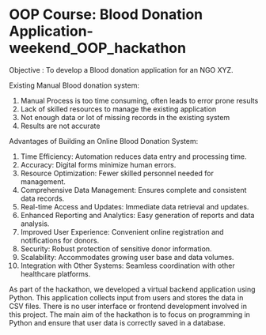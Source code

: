 # OOP Course: Blood Donation Application-weekend_OOP_hackathon

Objective : To develop a Blood donation application for an NGO XYZ.

Existing Manual Blood donation system:
1. Manual Process is too time consuming, often leads to error prone
results
2. Lack of skilled resources to manage the existing application
3. Not enough data or lot of missing records in the existing system
4. Results are not accurate

Advantages of Building an Online Blood Donation System:

1. Time Efficiency: Automation reduces data entry and processing time.
2. Accuracy: Digital forms minimize human errors.
3. Resource Optimization: Fewer skilled personnel needed for management.
4. Comprehensive Data Management: Ensures complete and consistent data records.
5. Real-time Access and Updates: Immediate data retrieval and updates.
6. Enhanced Reporting and Analytics: Easy generation of reports and data analysis.
7. Improved User Experience: Convenient online registration and notifications for donors.
8. Security: Robust protection of sensitive donor information.
9. Scalability: Accommodates growing user base and data volumes.
10. Integration with Other Systems: Seamless coordination with other healthcare platforms.
    
As part of the hackathon, we developed a virtual backend application using Python. This application collects input from users and stores the data in CSV files. There is no user interface or frontend development involved in this project. The main aim of the hackathon is to focus on programming in Python and ensure that user data is correctly saved in a database.



